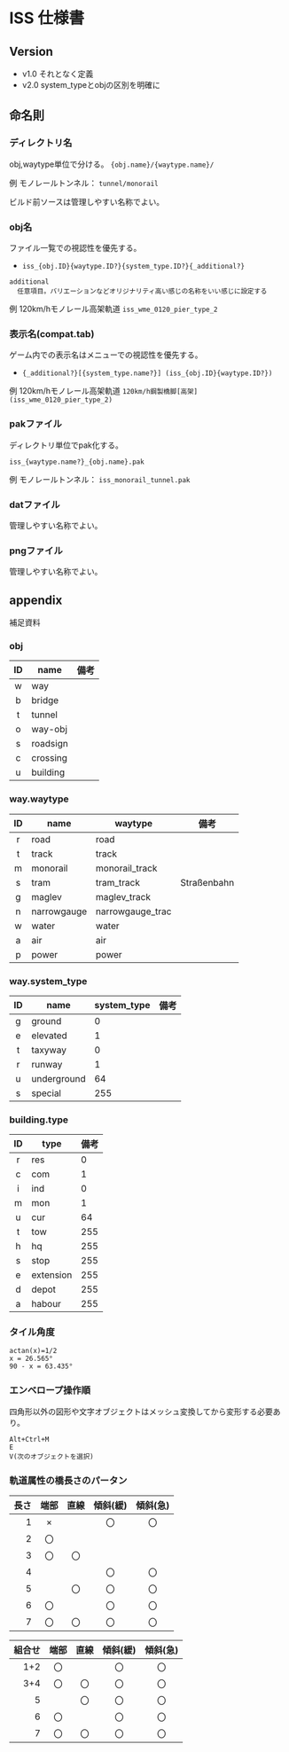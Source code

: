 # ISS 仕様書

## Version

- v1.0 それとなく定義
- v2.0 system_typeとobjの区別を明確に

## 命名則

### ディレクトリ名

obj,waytype単位で分ける。 `{obj.name}/{waytype.name}/`

例 モノレールトンネル： `tunnel/monorail`

ビルド前ソースは管理しやすい名称でよい。


### obj名

ファイル一覧での視認性を優先する。

- `iss_{obj.ID}{waytype.ID?}{system_type.ID?}{_additional?}`

```
additional
  任意項目。バリエーションなどオリジナリティ高い感じの名称をいい感じに設定する
```
  例 120km/hモノレール高架軌道 `iss_wme_0120_pier_type_2`

### 表示名(compat.tab)

ゲーム内での表示名はメニューでの視認性を優先する。

- `{_additional?}[{system_type.name?}] (iss_{obj.ID}{waytype.ID?})`

例 120km/hモノレール高架軌道 `120km/h鋼製橋脚[高架] (iss_wme_0120_pier_type_2)`


### pakファイル

ディレクトリ単位でpak化する。

`iss_{waytype.name?}_{obj.name}.pak`

例 モノレールトンネル： `iss_monorail_tunnel.pak`


### datファイル

管理しやすい名称でよい。

### pngファイル

管理しやすい名称でよい。

## appendix
補足資料

### obj

|ID|name|備考|
|:---:|---|---|
|w|way||
|b|bridge||
|t|tunnel||
|o|way-obj||
|s|roadsign	||
|c|crossing||
|u|building||

### way.waytype

|ID|name|waytype|備考|
|:---:|---|---|---|
|r|road|road||
|t|track|track||
|m|monorail|monorail_track||
|s|tram|tram_track|Straßenbahn|
|g|maglev|maglev_track||
|n|narrowgauge|narrowgauge_trac||
|w|water|water||
|a|air|air||
|p|power|power||


### way.system_type

|ID|name|system_type|備考|
|:---:|---|---|---|
|g|ground|0||
|e|elevated|1||
|t|taxyway|0||
|r|runway|1||
|u|underground|64||
|s|special|255||

### building.type

|ID|type|備考|
|:---:|---|---|
|r|res|0|
|c|com|1|
|i|ind|0|
|m|mon|1|
|u|cur|64|
|t|tow|255|
|h|hq|255|
|s|stop|255|
|e|extension|255|
|d|depot|255|
|a|habour|255|

### タイル角度

```
actan(x)=1/2
x = 26.565°
90 - x = 63.435°
```

### エンベロープ操作順

四角形以外の図形や文字オブジェクトはメッシュ変換してから変形する必要あり。

```
Alt+Ctrl+M
E
V(次のオブジェクトを選択)
```

### 軌道属性の橋長さのパータン

|長さ|端部|直線|傾斜(緩)|傾斜(急)|
|---:|:---:|:---:|:---:|:---:|
|1|×||〇|〇|
|2|〇||||
|3|〇|〇|||
|4|||〇|〇|
|5||〇|〇|〇|
|6|〇||〇|〇|
|7|〇|〇|〇|〇|

|組合せ|端部|直線|傾斜(緩)|傾斜(急)|
|---:|:---:|:---:|:---:|:---:|
|1+2|〇||〇|〇|
|3+4|〇|〇|〇|〇|
|5||〇|〇|〇|
|6|〇||〇|〇|
|7|〇|〇|〇|〇|
